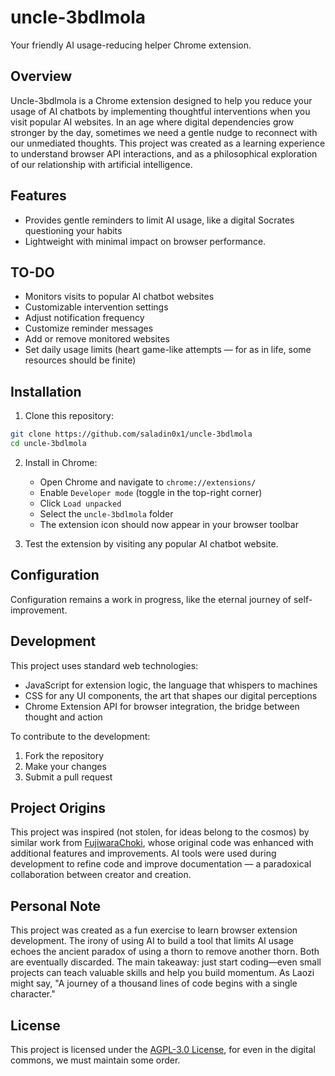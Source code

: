 # uncle-3bdlmola

Your friendly AI usage-reducing helper Chrome extension.

## Overview

Uncle-3bdlmola is a Chrome extension designed to help you reduce your usage of AI chatbots by implementing thoughtful interventions when you visit popular AI websites. In an age where digital dependencies grow stronger by the day, sometimes we need a gentle nudge to reconnect with our unmediated thoughts. This project was created as a learning experience to understand browser API interactions, and as a philosophical exploration of our relationship with artificial intelligence.

## Features

- Provides gentle reminders to limit AI usage, like a digital Socrates questioning your habits
- Lightweight with minimal impact on browser performance.

## TO-DO

- Monitors visits to popular AI chatbot websites
- Customizable intervention settings
- Adjust notification frequency
- Customize reminder messages
- Add or remove monitored websites
- Set daily usage limits (heart game-like attempts — for as in life, some resources should be finite)

## Installation

1. Clone this repository:
```bash
git clone https://github.com/saladin0x1/uncle-3bdlmola
cd uncle-3bdlmola
```

2. Install in Chrome:
   - Open Chrome and navigate to `chrome://extensions/`
   - Enable `Developer mode` (toggle in the top-right corner)
   - Click `Load unpacked`
   - Select the `uncle-3bdlmola` folder
   - The extension icon should now appear in your browser toolbar

3. Test the extension by visiting any popular AI chatbot website.

## Configuration

Configuration remains a work in progress, like the eternal journey of self-improvement.

## Development

This project uses standard web technologies:
- JavaScript for extension logic, the language that whispers to machines
- CSS for any UI components, the art that shapes our digital perceptions
- Chrome Extension API for browser integration, the bridge between thought and action

To contribute to the development:
1. Fork the repository
2. Make your changes
3. Submit a pull request


## Project Origins

This project was inspired (not stolen, for ideas belong to the cosmos) by similar work from [FujiwaraChoki](https://github.com/FujiwaraChoki), whose original code was enhanced with additional features and improvements. AI tools were used during development to refine code and improve documentation — a paradoxical collaboration between creator and creation.

## Personal Note

This project was created as a fun exercise to learn browser extension development. The irony of using AI to build a tool that limits AI usage echoes the ancient paradox of using a thorn to remove another thorn. Both are eventually discarded. The main takeaway: just start coding—even small projects can teach valuable skills and help you build momentum. As Laozi might say, "A journey of a thousand lines of code begins with a single character."

## License

This project is licensed under the [AGPL-3.0 License](LICENSE), for even in the digital commons, we must maintain some order.